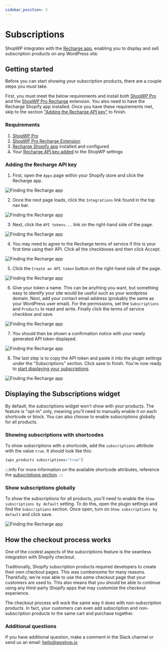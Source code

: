 ```yaml
---
sidebar_position: 3
---
```


# Subscriptions

ShopWP integrates with the [Recharge app](https://apps.shopify.com/subscription-payments), enabling you to display and sell subscription products on any WordPress site.

## Getting started

Before you can start showing your subscription products, there are a couple steps you must take.

First, you must meet the below requirements and install _both_ [ShopWP Pro](https://wpshop.io/purchase) and the [ShopWP Pro Recharge](https://wpshop.io/extensions/recharge) extension. You also need to have the Recharge Shopify app installed. Once you have these requirements met, skip to the section ["Adding the Recharge API key"](#adding-the-recharge-api-key) to finish.

### Requirements

1. [ShopWP Pro](https://wpshop.io/purchase)
2. [ShopWP Pro Recharge Extension](https://wpshop.io/extensions/recharge)
3. [Recharge Shopify app](https://apps.shopify.com/subscription-payments) installed and configured
4. Your [Recharge API key added](#adding-the-recharge-api-key) to the ShopWP settings

### Adding the Recharge API key

1. First, open the `Apps` page within your Shopify store and click the Recharge app.

![Finding the Recharge app](./assets/subscriptions/recharge-install-1.png)

2. Once the next page loads, click the `Integrations` link found in the top nav bar.

![Finding the Recharge app](./assets/subscriptions/recharge-install-2.png)

3. Next, click the `API tokens...` link on the right-hand side of the page.

![Finding the Recharge app](./assets/subscriptions/recharge-install-3.png)

4. You may need to agree to the Recharge terms of service if this is your first time using their API. Click all the checkboxes and then click Accept.

![Finding the Recharge app](./assets/subscriptions/recharge-install-4.png)

5. Click the `Create an API token` button on the right-hand side of the page.

![Finding the Recharge app](./assets/subscriptions/recharge-install-5.png)

6. Give your token a name. This can be anything you want, but something easy to identify your site would be useful such as your wordpress domain. Next, add your contact email address (probably the same as your WordPress user email). For the permissions, set the `Subscriptions` and `Products` to read and write. Finally click the terms of service checkbox and save.

![Finding the Recharge app](./assets/subscriptions/recharge-install-6.png)

7. You should then be shown a confirmation notice with your newly generated API token displayed.

![Finding the Recharge app](./assets/subscriptions/recharge-install-7.png)

8. The last step is to copy the API token and paste it into the plugin settings under the "Subscriptions" section. Click save to finish. You're now ready to [start displaying your subscriptions](#displaying-the-subscriptions-widget).

![Finding the Recharge app](./assets/subscriptions/recharge-install-8.png)

## Displaying the Subscriptions widget

By default, the subscriptions widget won't show with your products. The feature is "opt-in" only, meaning you'll need to manually enable it on each shortcode or block. You can also choose to enable subscriptions globally for all products.

### Showing subscriptions with shortcodes

To show subscriptions with a shortcode, add the `subscriptions` attribute with the value `true`. It should look like this:

```js
[wps_products subscriptions="true"]
```

:::info
For more information on the available shortcode attributes, reference the [subscriptions section](/shortcodes/wps_products#subscriptions).
:::

### Show subscriptions globally

To show the subscriptions for all products, you'll need to enable the `Show subscriptions by default` setting. To do this, open the plugin settings and find the `Subscriptions` section. Once open, turn on `Show subscriptions by default` and click save.

![Finding the Recharge app](./assets/subscriptions/recharge-install-9.png)

## How the checkout process works

One of the coolest aspects of the subscriptions feature is the seamless integration with Shopify checkout.

Traditionally, Shopify subscription products required developers to create their own checkout pages. This was cumbersome for many reasons. Thankfully, we're now able to use the _same_ checkout page that your customers are used to. This also means that you should be able to continue using any third-party Shopify apps that may customize the checkout experience.

The checkout process will work the same way it does with non-subscription products. In fact, your customers can even add subscription and non-subscription products to the same cart and purchase together.

### Additional questions

If you have additional question, make a comment in the Slack channel or send us an email: [hello@wpshop.io](mailto:hello@wpshop.io)
